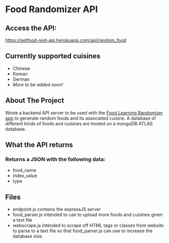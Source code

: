 # Food Randomizer API

## Access the API:
https://getfood-rest-api.herokuapp.com/api/random_food

## Currently supported cuisines
* Chinese
* Korean
* German
* _More to be added soon!_

## About The Project
Wrote a backend API server to be used with the [Food Learning Randomizer app](https://github.com/Isaac-Tong/food-learning-randomizer) to generate random foods and its associated cuisine. A database of different kinds of foods and cuisines are hosted on a mongoDB ATLAS database.

## What the API returns
### Returns a JSON with the following data:
* food_name
* index_value
* type

## Files
* endpoint.js contains the expressJS server
* food_parser.js intended to use to upload more foods and cuisines given a text file
* webscrape.js intended to scrape off HTML tags or classes from website to parse to a text file so that food_parser.js can use to increase the database size. 



